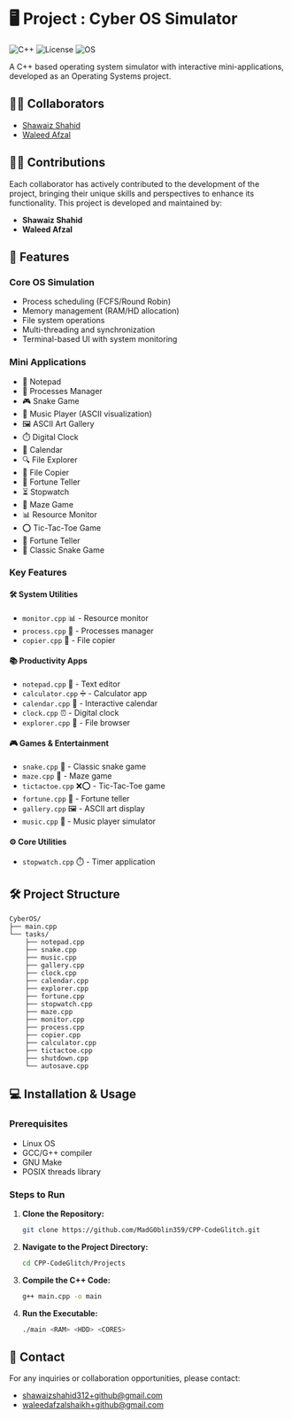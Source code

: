 # 🖥️ Project : Cyber OS Simulator

![C++](https://img.shields.io/badge/C++-17-blue.svg)
![License](https://img.shields.io/badge/License-MIT-green.svg)
![OS](https://img.shields.io/badge/Platform-Linux-lightgrey.svg)

A C++ based operating system simulator with interactive mini-applications, developed as an Operating Systems project.

## 🤝🏼 Collaborators

- [Shawaiz Shahid](https://github.com/MadG0blin359)
- [Waleed Afzal](https://github.com/beastwaleed)

## ✍🏼 Contributions

Each collaborator has actively contributed to the development of the project, bringing their unique skills and perspectives to enhance its functionality.
This project is developed and maintained by:

- **Shawaiz Shahid**
- **Waleed Afzal**

## 🌟 Features

### Core OS Simulation
- Process scheduling (FCFS/Round Robin)
- Memory management (RAM/HD allocation)
- File system operations
- Multi-threading and synchronization
- Terminal-based UI with system monitoring

### Mini Applications
- 📝 Notepad
- 🔄 Processes Manager
- 🎮 Snake Game
- 🎵 Music Player (ASCII visualization)
- 🖼️ ASCII Art Gallery
- ⏱️ Digital Clock
- 📅 Calendar
- 🔍 File Explorer
- 📁 File Copier
- 🎲 Fortune Teller
- ⏳ Stopwatch
- 🧩 Maze Game
- 📊 Resource Monitor
- ⭕ Tic-Tac-Toe Game
- 🔮 Fortune Teller
- 🐍 Classic Snake Game

### Key Features

#### 🛠️ System Utilities
- `monitor.cpp` 📊 - Resource monitor
- `process.cpp` 🔄 - Processes manager  
- `copier.cpp` 📁 - File copier

#### 📚 Productivity Apps
- `notepad.cpp` 📝 - Text editor
- `calculator.cpp` ➗ - Calculator app  
- `calendar.cpp` 📅 - Interactive calendar
- `clock.cpp` ⏰ - Digital clock
- `explorer.cpp` 📂 - File browser

#### 🎮 Games & Entertainment
- `snake.cpp` 🐍 - Classic snake game
- `maze.cpp` 🧩 - Maze game  
- `tictactoe.cpp` ❌⭕ - Tic-Tac-Toe game
- `fortune.cpp` 🔮 - Fortune teller
- `gallery.cpp` 🖼️ - ASCII art display
- `music.cpp` 🎵 - Music player simulator

#### ⚙️ Core Utilities  
- `stopwatch.cpp` ⏱️ - Timer application

## 🛠️ Project Structure
```
CyberOS/
├── main.cpp
└── tasks/
    ├── notepad.cpp
    ├── snake.cpp
    ├── music.cpp
    ├── gallery.cpp
    ├── clock.cpp
    ├── calendar.cpp
    ├── explorer.cpp
    ├── fortune.cpp
    ├── stopwatch.cpp
    ├── maze.cpp
    ├── monitor.cpp
    ├── process.cpp
    ├── copier.cpp
    ├── calculator.cpp
    ├── tictactoe.cpp
    ├── shutdown.cpp
    └── autosave.cpp
```

## 💻 Installation & Usage

### Prerequisites
- Linux OS
- GCC/G++ compiler
- GNU Make
- POSIX threads library

### Steps to Run

1. **Clone the Repository:**

   ```bash
   git clone https://github.com/MadG0blin359/CPP-CodeGlitch.git

2. **Navigate to the Project Directory:**

   ```bash
   cd CPP-CodeGlitch/Projects

3. **Compile the C++ Code:**

   ```bash
   g++ main.cpp -o main

4. **Run the Executable:**

   ```bash
   ./main <RAM> <HDD> <CORES>

## 📧 Contact

For any inquiries or collaboration opportunities, please contact:

- shawaizshahid312+github@gmail.com
- waleedafzalshaikh+github@gmail.com
